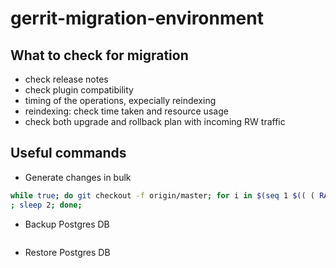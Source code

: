 # gerrit-migration-environment

## What to check for migration

* check release notes
* check plugin compatibility
* timing of the operations, expecially reindexing
* reindexing: check time taken and resource usage
* check both upgrade and rollback plan with incoming RW traffic

## Useful commands

* Generate changes in bulk

```bash
while true; do git checkout -f origin/master; for i in $(seq 1 $(( ( RANDOM % 150 )  + 5 ))); do  base64 /dev/urandom | head -c $(( ( RANDOM % 10000000 )  + 100000 )) > $RANDOM-$i; done; git add . && git commit -m "Add file $(date)" && git push origin HEAD:refs/for/master
; sleep 2; done;
```

* Backup Postgres DB

```bash
```

* Restore Postgres DB

```bash
```
